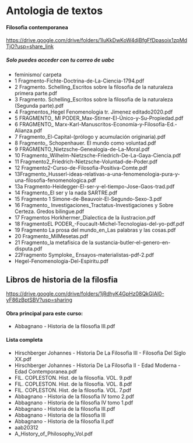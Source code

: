 # Antologia de textos
#### Filosofia contemporanea
https://drive.google.com/drive/folders/1luKkDwKoW4djBfgFfDpasoix1zpMdTjO?usp=share_link
##### Solo puedes acceder con tu correo de uabc

* feminismo/ carpeta
* 1 Fragmento-Fichte-Doctrina-de-La-Ciencia-1794.pdf
* 2 Fragmento. Schelling_Escritos sobre la filosofia de la naturaleza primera parte.pdf
* 3 Fragmento. Schelling_Escritos sobre la filosofia de la naturaleza (Segunda parte).pdf
* 4 Fragmentos_Hegel Fenomenologia  tr. Jimenez editado2020.pdf
* 5 FRAGMENTO_ MI PODER_Max-Stirner-El-Único-y-Su-Propiedad.pdf
* 6 FRAGMENTO_ Marx-Karl-Manuscritos-Economía-y-Filosofía-Ed.-Alianza.pdf
* 7 Fragmento_El-Capital-(prólogo y acumulación originaria).pdf
* 8 Fragmento_ Schopenhauer. El mundo como voluntad.pdf
* 9 FRAGMENTO_Nietzsche-Genealogia-de-La-Moral.pdf
* 10 Fragmento_Wilhelm-Nietzsche-Friedrich-De-La-Gaya-Ciencia.pdf
* 11 Fragmento2_Friedrich-Nietzsche-Voluntad-de-Poder.pdf
* 12 Fragmento2-Curso-de-Filosofia-Positiva-Comte.pdf
* 13Fragmento_Husserl-ideas-relativas-a-una-fenomenologia-pura-y-una-filosofia-fenomenologica.pdf
* 13a Fragmento-Heidegger-El-ser-y-el-tiempo-Jose-Gaos-trad.pdf
* 14 Fragmento_El ser y la nada SARTRE.pdf
* 15 Fragmento 1 Simone-de-Beauvoir-El-Segundo-Sexo-3.pdf
* 16 Fragmento_ Investigaciones_Tractatus-Investigaciones y Sobre Certeza. Gredos bilingue.pdf
* 17 Fragmentos Horkhermer_Dialectica de la ilustracion.pdf
* 18 FragmentoEL PODER_-Foucault-Michel-Tecnologias-del-yo-pdf.pdf
* 19 Fragmento La prosa del mundo_en_Las  palabras y las cosas.pdf
* 20 Fragmento_MilMesetas.pdf
* 21 Fragmento_la metafisica de la sustancia-butler-el-genero-en-disputa.pdf
* 22Fragmento Symploke_ Ensayos-materialistas-pdf-2.pdf
* Hegel-Fenomenologia-Del-Espiritu.pdf


## Libros de historia de la filosfia
https://drive.google.com/drive/folders/1jRdhyK4GpHz08QkGIAl0-yF86zBptSBV?usp=sharing

#### Obra principal para este curso:
* Abbagnano - Historia de la filosofia III.pdf

#### Lista completa
* Hirschberger Johannes - Historia De La Filosofia III - Filosofia Del Siglo XX.pdf
* Hirschberger Johannes - Historia De La Filosofia II - Edad Moderna - Edad Contemporanea.pdf
* FIL. COPLESTON. Hist. de la filosofía. VOL. 9.pdf
* FIL. COPLESTON. Hist. de la filosofía. VOL. 8.pdf
* FIL. COPLESTON. Hist. de la filosofía. VOL. 7.pdf
* Abbagnano - Historia de la filosofia IV tomo 2.pdf
* Abbagnano - Historia de la filosofia IV tomo 1.pdf
* Abbagnano - Historia de la filosofia III.pdf
* Abbagnano - Historia de la filosofia III
* Abbagnano - Historia de la filosofia II.pdf
* aab20312
* A_History_of_Philosophy_Vol.pdf